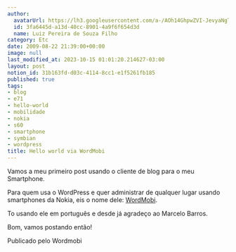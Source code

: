 ```yaml
---
author:
  avatarUrl: https://lh3.googleusercontent.com/a-/AOh14GhpwZVI-JevyaNgTdlrOT6YN20cI6V9Kxtq38Ij8AQ=s100
  id: 3fa6445d-a13d-40cc-8901-4a9f6f654d3d
  name: Luiz Pereira de Souza Filho
category: Etc
date: 2009-08-22 21:39:00+00:00
image: null
last_modified_at: 2023-10-15 01:01:20.214627-03:00
layout: post
notion_id: 31b163fd-d03c-4114-8cc1-e1f5261fb185
published: true
tags:
- blog
- e71
- hello-world
- mobilidade
- nokia
- s60
- smartphone
- symbian
- wordpress
title: Hello world via WordMobi
---
```


Vamos a meu primeiro post usando o cliente de blog para o meu Smartphone.

Para quem usa o WordPress e quer administrar de qualquer lugar usando smartphones da Nokia, eis o nome dele: [WordMobi](http://code.google.com/p/wordmobi/).

To usando ele em português e desde já agradeço ao Marcelo Barros.

Bom, vamos postando então!

Publicado pelo Wordmobi
